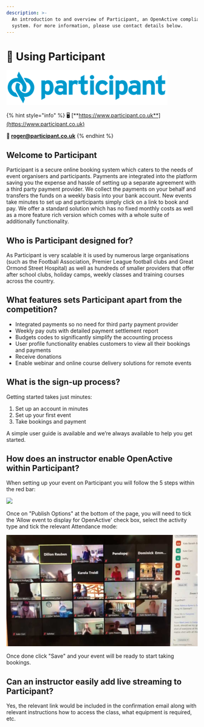 ```yaml
---
description: >-
  An introduction to and overview of Participant, an OpenActive compliant
  system. For more information, please use contact details below.
---
```


# 💫 Using Participant

![](../../../.gitbook/assets/participant-logo-2019-01.png)

{% hint style="info" %}
🖥 [**https://www.participant.co.uk**](https://www.participant.co.uk)

**📨 roger@participant.co.uk**
{% endhint %}

## Welcome to Participant

Participant is a secure online booking system which caters to the needs of event organisers and participants. Payments are integrated into the platform saving you the expense and hassle of setting up a separate agreement with a third party payment provider. We collect the payments on your behalf and transfers the funds on a weekly basis into your bank account. New events take minutes to set up and participants simply click on a link to book and pay. We offer a standard solution which has no fixed monthly costs as well as a more feature rich version which comes with a whole suite of additionally functionality.

## Who is Participant designed for?

As Participant is very scalable it is used by numerous large organisations \(such as the Football Association, Premier League football clubs and Great Ormond Street Hospital\) as well as hundreds of smaller providers that offer after school clubs, holiday camps, weekly classes and training courses across the country.

## What features sets Participant apart from the competition?

* Integrated payments so no need for third party payment provider
* Weekly pay outs with detailed payment settlement report
* Budgets codes to significantly simplify the accounting process
* User profile functionality enables customers to view all their bookings and payments
* Receive donations
* Enable webinar and online course delivery solutions for remote events

## What is the sign-up process?

Getting started takes just minutes:

1. Set up an account in minutes
2. Set up your first event
3. Take bookings and payment

A simple user guide is available and we’re always available to help you get started.

## How does an instructor enable OpenActive within Participant?

When setting up your event on Participant you will follow the 5 steps within the red bar:

![](https://mail.google.com/mail/u/0?ui=2&ik=53cf518f5d&attid=0.1&permmsgid=msg-f:1662984790027226404&th=17141bdb0c734d24&view=fimg&sz=s0-l75-ft&attbid=ANGjdJ8lh3Hq1HRtzVcc2ZxH-ZSzNur-eVwIMw2KNuHaTZnU_PZleQYKuAIW7uC_PJ7gAxNiszBNV9NqjP3O3GlJs2KiKv9VKhAOCd8x0L3QvMpLPKhcQ3MhsbIiAFE&disp=emb)

Once on "Publish Options" at the bottom of the page, you will need to tick the ‘Allow event to display for OpenActive' check box, select the activity type and tick the relevant Attendance mode:

![](../../../.gitbook/assets/image.png)

Once done click "Save" and your event will be ready to start taking bookings.

## **Can an instructor easily add live streaming to Participant?**

Yes, the relevant link would be included in the confirmation email along with relevant instructions how to access the class, what equipment is required, etc.

